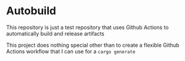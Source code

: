 # Autobuild

This repository is just a test repository that uses Github Actions to automatically build and release artifacts

This project does nothing special other than to create a flexible Github Actions workflow that I can use for a `cargo generate`